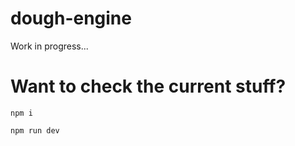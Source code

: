 # dough-engine
Work in progress...

# Want to check the current stuff?
```
npm i
```
```
npm run dev
```
